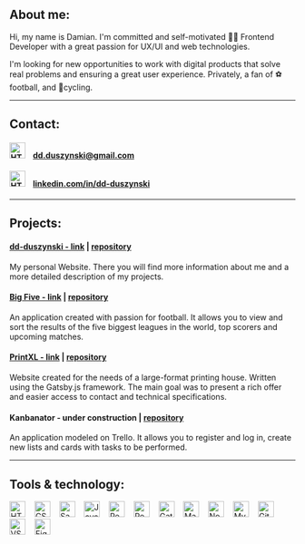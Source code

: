## About me:
<p>Hi, my name is Damian. I'm committed and self-motivated 👨‍💻 Frontend Developer with a great passion for UX/UI and web technologies.</p>
<p>I'm looking for new opportunities to work with digital products that solve real problems and ensuring a great user experience. Privately, a fan of ⚽ football, and 🚴cycling.</p>

---

## Contact: 
#### <img alt="HTML" title="HTML" src="https://seekicon.com/free-icon-download/envelope-letter_1.svg" height="28"> &nbsp;&nbsp; [dd.duszynski@gmail.com](mailto:dd.duszynski@gmail.com)
#### <img alt="HTML" title="HTML" src="https://seekicon.com/free-icon-download/linkedin-option_1.svg" height="28"> &nbsp;&nbsp; [linkedin.com/in/dd-duszynski](https://www.linkedin.com/in/dd-duszynski)

---

## Projects:
#### [dd-duszynski - link](https://dd-duszynski.pl) | [repository](https://github.com/dd-duszynski/dd-duszynski.github.io) 
<p>My personal Website. There you will find more information about me and a more detailed description of my projects.</p>

#### [Big Five - link](https://dd-duszynski.github.io/big-five/) | [repository](https://github.com/dd-duszynski/big-five) 
<p>An application created with passion for football. It allows you to view and sort the results of the five biggest leagues in the world, top scorers and upcoming matches.</p>

#### [PrintXL - link](https://printxl.pl/) | [repository](https://github.com/dd-duszynski/pxlGatsby) 
<p>Website created for the needs of a large-format printing house. Written using the Gatsby.js framework. The main goal was to present a rich offer and easier access to contact and technical specifications.</p>

#### Kanbanator - under construction | [repository](https://github.com/dd-duszynski/kanbanator)
<p>An application modeled on Trello. It allows you to register and log in, create new lists and cards with tasks to be performed.</p>

---

## Tools & technology:
<img alt="HTML" title="HTML" src="https://seekicon.com/free-icon-download/html-5_1.svg" height="28"> &nbsp;&nbsp;
<img alt="CSS" title="CSS" src="https://seekicon.com/free-icon-download/css-3_2.svg" height="28"> &nbsp;&nbsp;
<img alt="Sass" title="Sass" src="https://seekicon.com/free-icon-download/sass_4.svg" height="28"> &nbsp;&nbsp;
<img alt="JavaScript" title="JavaScript" src="https://seekicon.com/free-icon-download/javascript_3.svg" height="28"> &nbsp;&nbsp;
<img alt="React" title="React" src="https://seekicon.com/free-icon-download/reactjs_1.svg" height="28"> &nbsp;&nbsp;
<img alt="Redux" title="Redux" src="https://seekicon.com/free-icon-download/redux_2.svg" height="28"> &nbsp;&nbsp;
<img alt="Gatsby" title="Gatsby" src="https://www.seekicon.com/free-icon-download/gatsbyjs-icon_1.svg" height="28"> &nbsp;&nbsp;
<img alt="Material UI" title="Material UI" src="https://seekicon.com/free-icon-download/material-ui_1.svg" height="28"> &nbsp;&nbsp;
<img alt="Node.js / Express.js" title="Node.js / Express.js" src="https://seekicon.com/free-icon-download/nodejs_2.svg" height="28"> &nbsp;&nbsp;
<img alt="MySQL" title="MySQL" src="https://seekicon.com/free-icon-download/mysql_4.svg" height="28"> &nbsp;&nbsp;
<img alt="Git" title="Git" src="https://seekicon.com/free-icon-download/git_6.svg" height="28"> &nbsp;&nbsp;
<img alt="VSC" title="VSC" src="https://seekicon.com/free-icon-download/visual-studio-code_2.svg" height="28"> &nbsp;&nbsp;
<img alt="Figma" title="Figma" src="https://seekicon.com/free-icon-download/figma_5.svg" height="28"> &nbsp;&nbsp;
